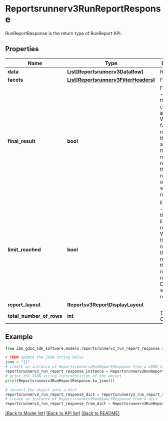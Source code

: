 # Reportsrunnerv3RunReportResponse

RunReportResponse is the return type of RunReport API.

## Properties

Name | Type | Description | Notes
------------ | ------------- | ------------- | -------------
**data** | [**List[Reportsrunnerv3DataRow]**](Reportsrunnerv3DataRow.md) | Report data. | [optional] 
**facets** | [**List[Reportsrunnerv3FilterHeaders]**](Reportsrunnerv3FilterHeaders.md) | Facets. | [optional] 
**final_result** | **bool** | Final Result - signifies that the total count&amp;facts are final. When set to false, it means that the results are partial, there are more records but they were not read yet, or the limit was reached. | [optional] 
**limit_reached** | **bool** | limit_reached - signifies if the query limit reached. When set to true, it means that the limit was reached and there are more records on DB which were not read yet. | [optional] 
**report_layout** | [**Reportsv3ReportDisplayLayout**](Reportsv3ReportDisplayLayout.md) |  | [optional] 
**total_number_of_rows** | **int** | Total Rows Count. | [optional] 

## Example

```python
from ibm_gdsc_sdk_software.models.reportsrunnerv3_run_report_response import Reportsrunnerv3RunReportResponse

# TODO update the JSON string below
json = "{}"
# create an instance of Reportsrunnerv3RunReportResponse from a JSON string
reportsrunnerv3_run_report_response_instance = Reportsrunnerv3RunReportResponse.from_json(json)
# print the JSON string representation of the object
print(Reportsrunnerv3RunReportResponse.to_json())

# convert the object into a dict
reportsrunnerv3_run_report_response_dict = reportsrunnerv3_run_report_response_instance.to_dict()
# create an instance of Reportsrunnerv3RunReportResponse from a dict
reportsrunnerv3_run_report_response_from_dict = Reportsrunnerv3RunReportResponse.from_dict(reportsrunnerv3_run_report_response_dict)
```
[[Back to Model list]](../README.md#documentation-for-models) [[Back to API list]](../README.md#documentation-for-api-endpoints) [[Back to README]](../README.md)


